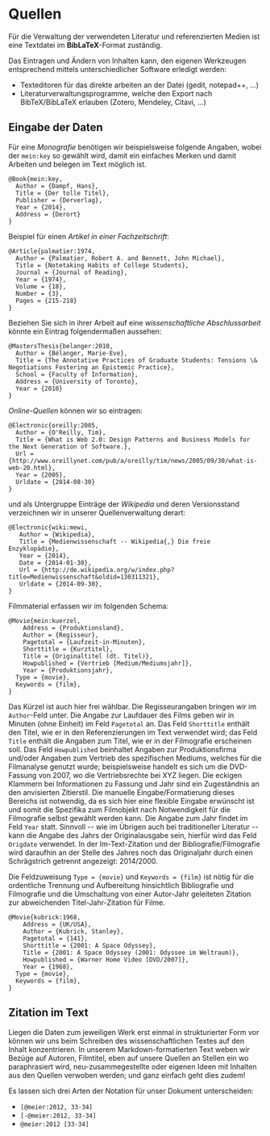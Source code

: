 Quellen
=======

Für die Verwaltung der verwendeten Literatur und referenzierten Medien
ist eine Textdatei im **BibLaTeX**-Format zuständig.

Das Eintragen und Ändern von Inhalten kann, den eigenen Werkzeugen
entsprechend mittels unterschiedlicher Software erledigt werden:

-   Texteditoren für das direkte arbeiten an der Datei (gedit,
    notepad++, ...)
-   Literaturverwaltungsprogramme, welche den Export nach
    BibTeX/BibLaTeX erlauben (Zotero, Mendeley, Citavi, ...)

Eingabe der Daten
-----------------

Für eine *Monografie* benötigen wir beispielsweise folgende Angaben,
wobei der `mein:key` so gewählt wird, damit ein einfaches Merken und
damit Arbeiten und belegen im Text möglich ist.

``` {.bibtex}
@Book{mein:key,
  Author = {Dampf, Hans},
  Title = {Der tolle Titel},
  Publisher = {Derverlag},
  Year = {2014},
  Address = {Derort}
}
```

Beispiel für einen *Artikel in einer Fachzeitschrift*:

``` {.bibtex}
@Article{palmatier:1974,
  Author = {Palmatier, Robert A. and Bennett, John Michael},
  Title = {Notetaking Habits of College Students},
  Journal = {Journal of Reading},
  Year = {1974},
  Volume = {18},
  Number = {3},
  Pages = {215-218}
}
```

Beziehen Sie sich in ihrer Arbeit auf eine *wissenschaftliche
Abschlussarbeit* könnte ein Eintrag folgendermaßen aussehen:

``` {.bibtex}
@MastersThesis{belanger:2010,
  Author = {Bélanger, Marie-Eve},
  Title = {The Annotative Practices of Graduate Students: Tensions \& Negotiations Fostering an Epistemic Practice},
  School = {Faculty of Information},
  Address = {University of Toronto},
  Year = {2010}
}
```

*Online-Quellen* können wir so eintragen:

``` {.bibtex}
@Electronic{oreilly:2005,
  Author = {O'Reilly, Tim},
  Title = {What is Web 2.0: Design Patterns and Business Models for the Next Generation of Software.},
  Url = {http://www.oreillynet.com/pub/a/oreilly/tim/news/2005/09/30/what-is-web-20.html},
  Year = {2005},
  Urldate = {2014-08-30}
}
```

und als Untergruppe Einträge der *Wikipedia* und deren Versionsstand
verzeichnen wir in unserer Quellenverwaltung derart:

``` {.bibtex}
@Electronic{wiki:mewi,
   Author = {Wikipedia},
   Title = {Medienwissenschaft -- Wikipedia{,} Die freie Enzyklopädie},
   Year = {2014},
   Date = {2014-01-30},
   Url = {http://de.wikipedia.org/w/index.php?title=Medienwissenschaft&oldid=130311321},
   Urldate = {2014-09-30},
}
```

Filmmaterial erfassen wir im folgenden Schema:

``` {.bibtex}
@Movie{mein:kuerzel,
    Address = {Produktionsland},
    Author = {Regisseur},
    Pagetotal = {Laufzeit-in-Minuten},
    Shorttitle = {Kurztitel},
    Title = {Originaltitel (dt. Titel)},
    Howpublished = {Vertrieb [Medium/Mediumsjahr]},
    Year = {Produktionsjahr},
  Type = {movie},
  Keywords = {film},
}
```

Das Kürzel ist auch hier frei wählbar. Die Regisseurangaben bringen wir
im `Author`-Feld unter. Die Angabe zur Laufdauer des Films geben wir in
Minuten (ohne Einheit) im Feld `Pagetotal` an. Das Feld `Shorttitle`
enthält den Titel, wie er in den Referenzierungen im Text verwendet
wird; das Feld `Title` enthält die Angaben zum Titel, wie er in der
Filmografie erscheinen soll. Das Feld `Howpublished` beinhaltet Angaben
zur Produktionsfirma und/oder Angaben zum Vertrieb des spezifischen
Mediums, welches für die Filmanalyse genutzt wurde; beispielsweise
handelt es sich um die DVD-Fassung von 2007, wo die Vertriebsrechte bei
XYZ liegen. Die eckigen Klammern bei Informationen zu Fassung und Jahr
sind ein Zugeständnis an den anvisierten Zitierstil. Die manuelle
Eingabe/Formatierung dieses Bereichs ist notwendig, da es sich hier eine
flexible Eingabe erwünscht ist und somit die Spezifika zum Filmobjekt
nach Notwendigkeit für die Filmografie selbst gewählt werden kann. Die
Angabe zum Jahr findet im Feld `Year` statt. Sinnvoll -- wie im Übrigen
auch bei traditioneller Literatur -- kann die Angabe des Jahrs der
Originalausgabe sein, hierfür wird das Feld `Origdate` verwendet. In der
Im-Text-Zitation und der Bibliografie/Filmografie wird daraufhin an der
Stelle des Jahres noch das Originaljahr durch einen Schrägstrich
getrennt angezeigt: 2014/2000.

Die Feldzuweisung `Type = {movie}` und `Keywords = {film}` ist nötig für
die ordentliche Trennung und Aufbereitung hinsichtlich Bibliografie und
Filmografie und die Umschaltung von einer Autor-Jahr geleiteten Zitation
zur abweichenden Titel-Jahr-Zitation für Filme.

``` {.bibtex}
@Movie{kubrick:1968,
    Address = {UK/USA},
    Author = {Kubrick, Stanley},
    Pagetotal = {141},
    Shorttitle = {2001: A Space Odyssey},
    Title = {2001: A Space Odyssey (2001: Odyssee im Weltraum)},
    Howpublished = {Warner Home Video [DVD/2007]},
    Year = {1968},
  Type = {movie},
  Keywords = {film},
}
```

Zitation im Text
----------------

Liegen die Daten zum jeweiligen Werk erst einmal in strukturierter Form
vor können wir uns beim Schreiben des wissenschaftlichen Textes auf den
Inhalt konzentrieren. In unserem Markdown-formatierten Text weben wir
Bezüge auf Autoren, Filmtitel, eben auf unsere Quellen an Stellen ein wo
paraphrasiert wird, neu-zusammegestellte oder eigenen Ideen mit Inhalten
aus den Quellen verwoben werden; und ganz einfach geht dies zudem!

Es lassen sich drei Arten der Notation für unser Dokument unterscheiden:

-   `[@meier:2012, 33-34]`
-   `[-@meier:2012, 33-34]`
-   `@meier:2012 [33-34]`

